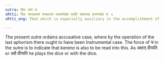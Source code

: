 ```yaml
---
sutra: दिवः कर्म च
vRtti: दिवः साधकतमं यत्कारकं तत्कर्मसंज्ञं भवति चकारात् करणसंज्ञं च ॥
vRtti_eng: That which is especially auxiliary in the accomplishment of the action, of the verb _div_ to play, is called _karma_ object, as well as _karana_, Instrument.

---
```

The present _sutra_ ordains accusative case, where by the operation of the last aphorism there ought to have been Instrumental case. The force of च in the _sutra_ is to indicate that _karana_ is also to be read into this. As अक्षात् दीव्यति or अक्षै र्दीव्यति he plays the dice or with the dice.